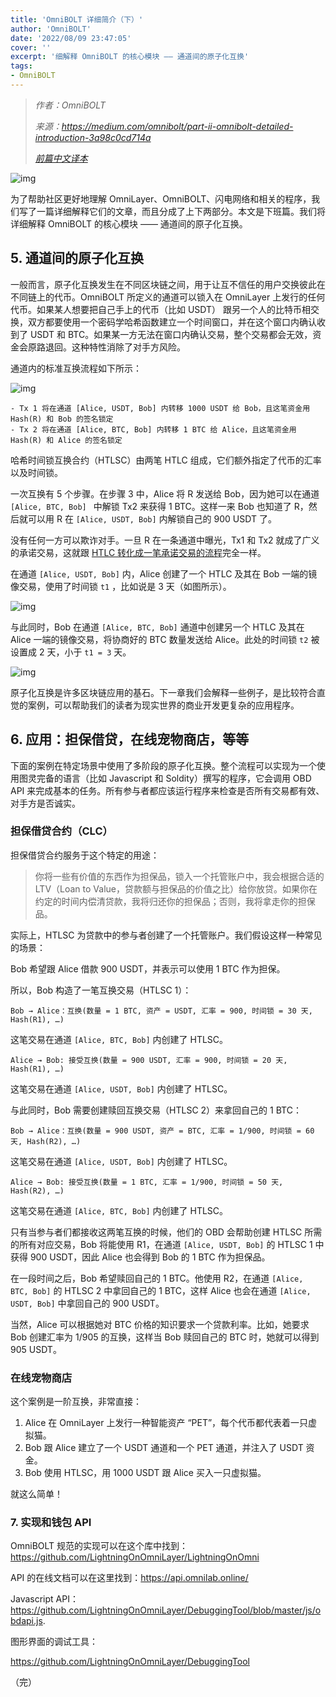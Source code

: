 ```yaml
---
title: 'OmniBOLT 详细简介（下）'
author: 'OmniBOLT'
date: '2022/08/09 23:47:05'
cover: ''
excerpt: '细解释 OmniBOLT 的核心模块 —— 通道间的原子化互换'
tags:
- OmniBOLT
---
```



> *作者：OmniBOLT*
>
> *来源：<https://medium.com/omnibolt/part-ii-omnibolt-detailed-introduction-3a98c0cd714a>*
>
> *[前篇中文译本](https://www.btcstudy.org/2022/08/09/part-i-omnibolt-detailed-introduction/)*



![img](../images/part-ii-omnibolt-detailed-introduction/A8jmxg.jpeg)

为了帮助社区更好地理解 OmniLayer、OmniBOLT、闪电网络和相关的程序，我们写了一篇详细解释它们的文章，而且分成了上下两部分。本文是下班篇。我们将详细解释 OmniBOLT 的核心模块 —— 通道间的原子化互换。

## 5. 通道间的原子化互换

一般而言，原子化互换发生在不同区块链之间，用于让互不信任的用户交换彼此在不同链上的代币。OmniBOLT 所定义的通道可以锁入在 OmniLayer 上发行的任何代币。如果某人想要把自己手上的代币（比如 USDT） 跟另一个人的比特币相交换，双方都要使用一个密码学哈希函数建立一个时间窗口，并在这个窗口内确认收到了 USDT 和 BTC。如果某一方无法在窗口内确认交易，整个交易都会无效，资金会原路退回。这种特性消除了对手方风险。

通道内的标准互换流程如下所示：

![img](../images/part-ii-omnibolt-detailed-introduction/3dzD8mw.png)

```
- Tx 1 将在通道 [Alice, USDT, Bob] 内转移 1000 USDT 给 Bob，且这笔资金用 Hash(R) 和 Bob 的签名锁定
- Tx 2 将在通道 [Alice, BTC, Bob] 内转移 1 BTC 给 Alice，且这笔资金用 Hash(R) 和 Alice 的签名锁定
```

哈希时间锁互换合约（HTLSC）由两笔 HTLC 组成，它们额外指定了代币的汇率以及时间锁。

一次互换有 5 个步骤。在步骤 3 中，Alice 将 R 发送给 Bob，因为她可以在通道 `[Alice, BTC, Bob] ` 中解锁 Tx2 来获得 1 BTC。这样一来 Bob 也知道了 R，然后就可以用 R 在  ` [Alice, USDT, Bob] ` 内解锁自己的 900 USDT 了。

没有任何一方可以欺诈对手。一旦 R 在一条通道中曝光，Tx1 和 Tx2 就成了广义的承诺交易，这就跟 [HTLC 转化成一笔承诺交易的流程](https://github.com/omnilaboratory/OmniBOLT-spec/blob/master/OmniBOLT-05-Atomic-Swap-among-Channels.md#terminate-htlc-off-chain)完全一样。

在通道  ` [Alice, USDT, Bob] ` 内，Alice 创建了一个 HTLC 及其在 Bob 一端的镜像交易，使用了时间锁  ` t1 ` ，比如说是 3 天（如图所示）。

![img](../images/part-ii-omnibolt-detailed-introduction/2ENfQwg.png)

与此同时，Bob 在通道 ` [Alice, BTC, Bob] ` 通道中创建另一个 HTLC 及其在 Alice 一端的镜像交易，将协商好的 BTC 数量发送给 Alice。此处的时间锁  ` t2 `  被设置成 2 天，小于  ` t1 = 3 ` 天。

![img](../images/part-ii-omnibolt-detailed-introduction/SIsdSSQ.png)

原子化互换是许多区块链应用的基石。下一章我们会解释一些例子，是比较符合直觉的案例，可以帮助我们的读者为现实世界的商业开发更复杂的应用程序。

## 6. 应用：担保借贷，在线宠物商店，等等

下面的案例在特定场景中使用了多阶段的原子化互换。整个流程可以实现为一个使用图灵完备的语言（比如 Javascript 和 Soldity）撰写的程序，它会调用 OBD API 来完成基本的任务。所有参与者都应该运行程序来检查是否所有交易都有效、对手方是否诚实。

### 担保借贷合约（CLC）

担保借贷合约服务于这个特定的用途：

> 你将一些有价值的东西作为担保品，锁入一个托管账户中，我会根据合适的 LTV（Loan to Value，贷款额与担保品的价值之比）给你放贷。如果你在约定的时间内偿清贷款，我将归还你的担保品；否则，我将拿走你的担保品。

实际上，HTLSC 为贷款中的参与者创建了一个托管账户。我们假设这样一种常见的场景：

Bob 希望跟 Alice 借款 900 USDT，并表示可以使用 1 BTC 作为担保。

所以，Bob 构造了一笔互换交易（HTLSC 1）：

```
Bob → Alice：互换(数量 = 1 BTC, 资产 = USDT, 汇率 = 900, 时间锁 = 30 天, Hash(R1), …)
```

这笔交易在通道 ` [Alice, BTC, Bob] ` 内创建了 HTLSC。

```
Alice → Bob: 接受互换(数量 = 900 USDT, 汇率 = 900, 时间锁 = 20 天, Hash(R1), …)
```

这笔交易在通道  ` [Alice, USDT, Bob] ` 内创建了 HTLSC。

与此同时，Bob 需要创建赎回互换交易（HTLSC 2）来拿回自己的 1 BTC：

```
Bob → Alice：互换(数量 = 900 USDT, 资产 = BTC, 汇率 = 1/900, 时间锁 = 60 天, Hash(R2), …)
```

这笔交易在通道  ` [Alice, USDT, Bob] ` 内创建了 HTLSC。

```
Alice → Bob: 接受互换(数量 = 1 BTC, 汇率 = 1/900, 时间锁 = 50 天, Hash(R2), …)
```

这笔交易在通道 ` [Alice, BTC, Bob] ` 内创建了 HTLSC。

只有当参与者们都接收这两笔互换的时候，他们的 OBD 会帮助创建 HTLSC 所需的所有对应交易，Bob 将能使用 R1，在通道 ` [Alice, USDT, Bob] ` 的 HTLSC 1 中获得 900 USDT，因此 Alice 也会得到 Bob 的 1 BTC 作为担保品。

在一段时间之后，Bob 希望赎回自己的 1 BTC。他使用 R2，在通道  ` [Alice, BTC, Bob] ` 的  HTLSC 2 中拿回自己的 1 BTC，这样 Alice 也会在通道 ` [Alice, USDT, Bob] ` 中拿回自己的 900 USDT。

当然，Alice 可以根据她对 BTC 价格的知识要求一个贷款利率。比如，她要求 Bob 创建汇率为 1/905 的互换，这样当 Bob 赎回自己的 BTC 时，她就可以得到 905 USDT。

### 在线宠物商店

这个案例是一阶互换，非常直接：

1. Alice 在 OmniLayer 上发行一种智能资产 “PET”，每个代币都代表着一只虚拟猫。
2. Bob 跟 Alice 建立了一个 USDT 通道和一个 PET 通道，并注入了 USDT 资金。
3. Bob 使用 HTLSC，用 1000 USDT 跟 Alice 买入一只虚拟猫。

就这么简单！

### 7. 实现和钱包 API

OmniBOLT 规范的实现可以在这个库中找到：https://github.com/LightningOnOmniLayer/LightningOnOmni

API 的在线文档可以在这里找到：https://api.omnilab.online/

Javascript API：https://github.com/LightningOnOmniLayer/DebuggingTool/blob/master/js/obdapi.js.

图形界面的调试工具：

https://github.com/LightningOnOmniLayer/DebuggingTool

（完）